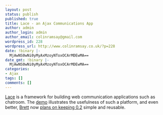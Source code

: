 ```yaml
---
layout: post
status: publish
published: true
title: Lace - an Ajax Communications App
author: admin
author_login: admin
author_email: colinramsay@gmail.com
wordpress_id: 228
wordpress_url: http://www.colinramsay.co.uk/?p=228
date: !binary |-
  MjAwNS0wNi0yMyAxMzoyNToxOCArMDEwMA==
date_gmt: !binary |-
  MjAwNS0wNi0yMyAxMzoyNToxOCArMDEwMA==
categories:
- Ajax
tags: []
comments: []
---
```

<p><a href="http://socket7.net/lace/">Lace</a> is a framework for building web communication applications such as chatroom. The <a href="http://socket7.net/lace/">demo</a> illustrates the usefulness of such a platform, and even better, <a href="http://www.socket7.net/blog/category/lace/">Brett</a> now <a href="http://www.socket7.net/blog/2005/06/01/lace-02-expectations/">plans on keeping 0.2</a> simple and reusable.</p>
